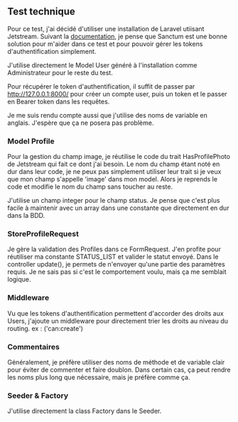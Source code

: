 ## Test technique

Pour ce test, j'ai décidé d'utiliser une installation de Laravel utiisant Jetstream. Suivant la <a href="https://laravel.com/docs/11.x/authentication#laravels-api-authentication-services" target="_blank">documentation</a>, je pense que Sanctum est une bonne solution pour m'aider dans ce test et pour pouvoir gérer les tokens d'authentification simplement.

J'utilise directement le Model User généré à l'installation comme Administrateur pour le reste du test.

Pour récupérer le token d'authentification, il suffit de passer par http://127.0.0.1:8000/ pour créer un compte user, puis un token et le passer en Bearer token dans les requêtes.

Je me suis rendu compte aussi que j'utilise des noms de variable en anglais. J'espère que ça ne posera pas problème.

### Model Profile

Pour la gestion du champ image, je réutilise le code du trait HasProfilePhoto de Jetstream qui fait ce dont j'ai besoin.
Le nom du champ étant noté en dur dans leur code, je ne peux pas simplement utiliser leur trait si je veux que mon champ s'appelle 'image' dans mon model.
Alors je reprends le code et modifie le nom du champ sans toucher au reste.

J'utilise un champ integer pour le champ status. Je pense que c'est plus facile à maintenir avec un array dans une constante que directement en dur dans la BDD.

### StoreProfileRequest

Je gère la validation des Profiles dans ce FormRequest. J'en profite pour réutiliser ma constante STATUS_LIST et valider le statut envoyé.
Dans le controller update(), je permets de n'envoyer qu'une partie des paramètres requis. Je ne sais pas si c'est le comportement voulu, mais ça me semblait logique.

### Middleware

Vu que les tokens d'authentification permettent d'accorder des droits aux Users, j'ajoute un middleware pour directement trier les droits au niveau du routing. ex : ('can:create')

### Commentaires

Généralement, je préfère utiliser des noms de méthode et de variable clair pour éviter de commenter et faire doublon. Dans certain cas, ça peut rendre les noms plus long que nécessaire, mais je préfère comme ça.


### Seeder & Factory

J'utilise directement la class Factory dans le Seeder. 
